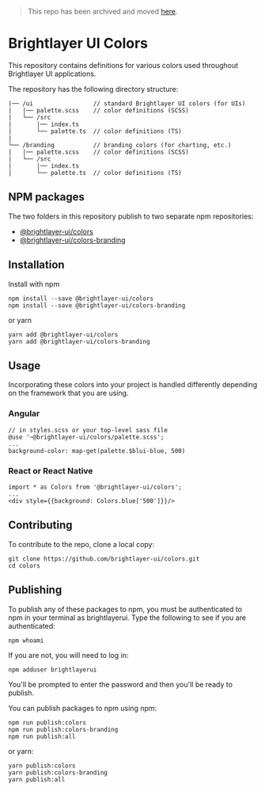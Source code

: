 > This repo has been archived and moved [here](https://github.com/etn-ccis/blui-colors).

# Brightlayer UI Colors

This repository contains definitions for various colors used throughout Brightlayer UI applications.

The repository has the following directory structure:

```
|── /ui                 // standard Brightlayer UI colors (for UIs)
|   |── palette.scss    // color definitions (SCSS)
|   └── /src
|       |── index.ts
|       └── palette.ts  // color definitions (TS)
|
└── /branding           // branding colors (for charting, etc.)
|   |── palette.scss    // color definitions (SCSS)
|   └── /src
|       |── index.ts
|       └── palette.ts  // color definitions (TS)
```

## NPM packages

The two folders in this repository publish to two separate npm repositories:

-   [@brightlayer-ui/colors](https://www.npmjs.com/package/@brightlayer-ui/colors)
-   [@brightlayer-ui/colors-branding](https://www.npmjs.com/package/@brightlayer-ui/colors-branding)

## Installation

Install with npm

```
npm install --save @brightlayer-ui/colors
npm install --save @brightlayer-ui/colors-branding
```

or yarn

```
yarn add @brightlayer-ui/colors
yarn add @brightlayer-ui/colors-branding
```

## Usage

Incorporating these colors into your project is handled differently depending on the framework that you are using.

### Angular

```
// in styles.scss or your top-level sass file
@use '~@brightlayer-ui/colors/palette.scss';
...
background-color: map-get(palette.$blui-blue, 500)
```

### React or React Native

```
import * as Colors from '@brightlayer-ui/colors';
...
<div style={{background: Colors.blue['500']}}/>
```

## Contributing

To contribute to the repo, clone a local copy:

```
git clone https://github.com/brightlayer-ui/colors.git
cd colors
```

## Publishing

To publish any of these packages to npm, you must be authenticated to npm in your terminal as brightlayerui. Type the following to see if you are authenticated:

```
npm whoami
```

If you are not, you will need to log in:

```
npm adduser brightlayerui
```

You'll be prompted to enter the password and then you'll be ready to publish.

You can publish packages to npm using npm:

```
npm run publish:colors
npm run publish:colors-branding
npm run publish:all
```

or yarn:

```
yarn publish:colors
yarn publish:colors-branding
yarn publish:all
```
